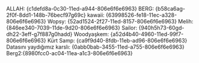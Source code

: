 ALLAH: {c1defd8a-0c30-11ed-a944-806e6f6e6963}
BERG: {b58ca6ag-2f0f-8dd1-148b-76becf97g69c}
kawaii: {63998526-fe18-11ec-a328-806e6f6e6963}
Wopsy: {52ad1524-2f27-11ed-8157-806e6f6e6963}
Melih: {846ee340-7039-11de-9d20-806e6f6e6963}
Sailor: {940h5h73-60gd-dh22-3eff-g7f887g0hadd}
Woodyaşkem: {a52d4b40-4960-11ed-99f7-806e6f6e6963}
Kürt Samp: {ca9f9d40-8fdb-11eb-ad96-806e6f6e6963}
Datasını yaydığımız karslı: {0abb0bab-3455-11ed-a755-806e6f6e6963}
Berg2:{8980fcc0-ac04-11ea-a1c3-806e6f6e6963}
